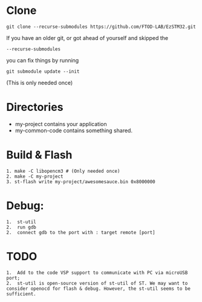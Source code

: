 
# Clone

```
git clone --recurse-submodules https://github.com/FTOD-LAB/EzSTM32.git
```

If you have an older git, or got ahead of yourself and skipped the 
```
--recurse-submodules
```
you can fix things by running 
```
git submodule update --init
``` 
(This is only needed once)


# Directories
* my-project contains your application
* my-common-code contains something shared.

# Build & Flash
    1. make -C libopencm3 # (Only needed once)
    2. make -C my-project
    3. st-flash write my-project/awesomesauce.bin 0x8000000

# Debug: 
    1.  st-util
    2.  run gdb
    2.  connect gdb to the port with : target remote [port]

# TODO
    1.  Add to the code VSP support to communicate with PC via microUSB port;
    2.  st-util is open-source version of st-util of ST. We may want to consider openocd for flash & debug. However, the st-util seems to be sufficient.
